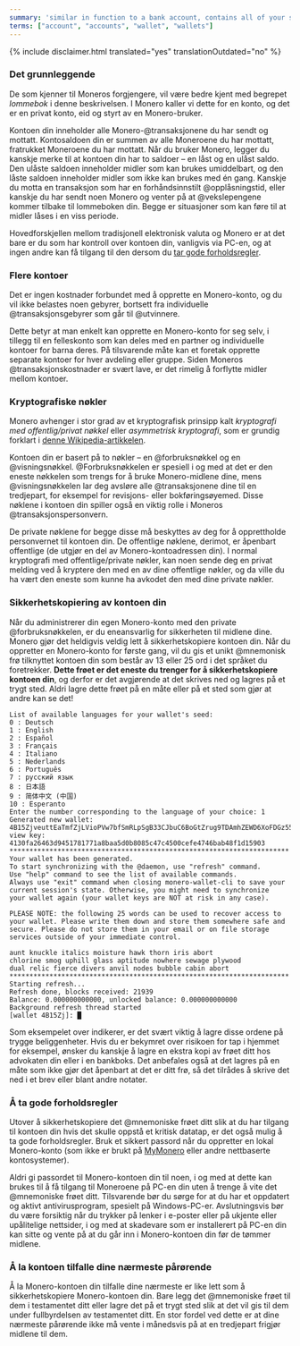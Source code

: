 ```yaml
---
summary: 'similar in function to a bank account, contains all of your sent and received transactions'
terms: ["account", "accounts", "wallet", "wallets"]
---
```


{% include disclaimer.html translated="yes" translationOutdated="no" %}

### Det grunnleggende

De som kjenner til Moneros forgjengere, vil være bedre kjent med begrepet
*lommebok* i denne beskrivelsen. I Monero kaller vi dette for en konto, og
det er en privat konto, eid og styrt av en Monero-bruker.

Kontoen din inneholder alle Monero-@transaksjonene du har sendt og
mottatt. Kontosaldoen din er summen av alle Moneroene du har mottatt,
fratrukket Moneroene du har mottatt. Når du bruker Monero, legger du kanskje
merke til at kontoen din har to saldoer – en låst og en ulåst saldo. Den
ulåste saldoen inneholder midler som kan brukes umiddelbart, og den låste
saldoen inneholder midler som ikke kan brukes med én gang. Kanskje du motta
en transaksjon som har en forhåndsinnstilt @opplåsningstid, eller kanskje du
har sendt noen Monero og venter på at @vekslepengene kommer tilbake til
lommeboken din. Begge er situasjoner som kan føre til at midler låses i en
viss periode.

Hovedforskjellen mellom tradisjonell elektronisk valuta og Monero er at det
bare er du som har kontroll over kontoen din, vanligvis via PC-en, og at
ingen andre kan få tilgang til den dersom du [tar gode
forholdsregler](#practicing-good-security).

### Flere kontoer

Det er ingen kostnader forbundet med å opprette en Monero-konto, og du vil
ikke belastes noen gebyrer, bortsett fra individuelle @transaksjonsgebyrer
som går til @utvinnere.

Dette betyr at man enkelt kan opprette en Monero-konto for seg selv, i
tillegg til en felleskonto som kan deles med en partner og individuelle
kontoer for barna deres. På tilsvarende måte kan et foretak opprette
separate kontoer for hver avdeling eller gruppe. Siden Moneros
@transaksjonskostnader er svært lave, er det rimelig å forflytte midler
mellom kontoer.

### Kryptografiske nøkler

Monero avhenger i stor grad av et kryptografisk prinsipp kalt *kryptografi
med offentlig/privat nøkkel* eller *asymmetrisk kryptografi*, som er grundig
forklart i [denne
Wikipedia-artikkelen](https://en.wikipedia.org/wiki/Public-key_cryptography).

Kontoen din er basert på to nøkler – en @forbruksnøkkel og en
@visningsnøkkel. @Forbruksnøkkelen er spesiell i og med at det er den eneste
nøkkelen som trengs for å bruke Monero-midlene dine, mens @visningsnøkkelen
lar deg avsløre alle @transaksjonene dine til en tredjepart, for eksempel
for revisjons- eller bokføringsøyemed. Disse nøklene i kontoen din spiller
også en viktig rolle i Moneros @transaksjonspersonvern.

De private nøklene for begge disse må beskyttes av deg for å opprettholde
personvernet til kontoen din. De offentlige nøklene, derimot, er åpenbart
offentlige (de utgjør en del av Monero-kontoadressen din). I normal
kryptografi med offentlige/private nøkler, kan noen sende deg en privat
melding ved å kryptere den med en av dine offentlige nøkler, og da ville du
ha vært den eneste som kunne ha avkodet den med dine private nøkler.

### Sikkerhetskopiering av kontoen din

Når du administrerer din egen Monero-konto med den private
@forbruksnøkkelen, er du eneansvarlig for sikkerheten til midlene
dine. Monero gjør det heldigvis veldig lett å sikkerhetskopiere kontoen
din. Når du oppretter en Monero-konto for første gang, vil du gis et unikt
@mnemonisk frø tilknyttet kontoen din som består av 13 eller 25 ord i det
språket du foretrekker. **Dette frøet er det eneste du trenger for å
sikkerhetskopiere kontoen din**, og derfor er det avgjørende at det skrives
ned og lagres på et trygt sted. Aldri lagre dette frøet på en måte eller på
et sted som gjør at andre kan se det!

```
List of available languages for your wallet's seed:
0 : Deutsch
1 : English
2 : Español
3 : Français
4 : Italiano
5 : Nederlands
6 : Português
7 : русский язык
8 : 日本語
9 : 简体中文 (中国)
10 : Esperanto
Enter the number corresponding to the language of your choice: 1
Generated new wallet: 4B15ZjveuttEaTmfZjLVioPVw7bfSmRLpSgB33CJbuC6BoGtZrug9TDAmhZEWD6XoFDGz55bgzisT9Dnv61sbsA6Sa47TYu
view key: 4130fa26463d9451781771a8baa5d0b8085c47c4500cefe4746bab48f1d15903
**********************************************************************
Your wallet has been generated.
To start synchronizing with the @daemon, use "refresh" command.
Use "help" command to see the list of available commands.
Always use "exit" command when closing monero-wallet-cli to save your
current session's state. Otherwise, you might need to synchronize
your wallet again (your wallet keys are NOT at risk in any case).

PLEASE NOTE: the following 25 words can be used to recover access to your wallet. Please write them down and store them somewhere safe and secure. Please do not store them in your email or on file storage services outside of your immediate control.

aunt knuckle italics moisture hawk thorn iris abort
chlorine smog uphill glass aptitude nowhere sewage plywood
dual relic fierce divers anvil nodes bubble cabin abort
**********************************************************************
Starting refresh...
Refresh done, blocks received: 21939                            
Balance: 0.000000000000, unlocked balance: 0.000000000000
Background refresh thread started
[wallet 4B15Zj]: █
```

Som eksempelet over indikerer, er det svært viktig å lagre disse ordene på
trygge beliggenheter. Hvis du er bekymret over risikoen for tap i hjemmet
for eksempel, ønsker du kanskje å lagre en ekstra kopi av frøet ditt hos
advokaten din eller i en bankboks. Det anbefales også at det lagres på en
måte som ikke gjør det åpenbart at det er ditt frø, så det tilrådes å skrive
det ned i et brev eller blant andre notater.

### Å ta gode forholdsregler

Utover å sikkerhetskopiere det @mnemoniske frøet ditt slik at du har tilgang
til kontoen din hvis det skulle oppstå et kritisk datatap, er det også mulig
å ta gode forholdsregler. Bruk et sikkert passord når du oppretter en lokal
Monero-konto (som ikke er brukt på [MyMonero](https://mymonero.com) eller
andre nettbaserte kontosystemer).

Aldri gi passordet til Monero-kontoen din til noen, i og med at dette kan
brukes til å få tilgang til Moneroene på PC-en din uten å trenge å vite det
@mnemoniske frøet ditt. Tilsvarende bør du sørge for at du har et oppdatert
og aktivt antivirusprogram, spesielt på Windows-PC-er. Avslutningsvis bør du
være forsiktig når du trykker på lenker i e-poster eller på ukjente eller
upålitelige nettsider, i og med at skadevare som er installerert på PC-en
din kan sitte og vente på at du går inn i Monero-kontoen din før de tømmer
midlene.

### Å la kontoen tilfalle dine nærmeste pårørende

Å la Monero-kontoen din tilfalle dine nærmeste er like lett som å
sikkerhetskopiere Monero-kontoen din. Bare legg det @mnemoniske frøet til
dem i testamentet ditt eller lagre det på et trygt sted slik at det vil gis
til dem under fullbyrdelsen av testamentet ditt. En stor fordel ved dette er
at dine nærmeste pårørende ikke må vente i månedsvis på at en tredjepart
frigjør midlene til dem.
